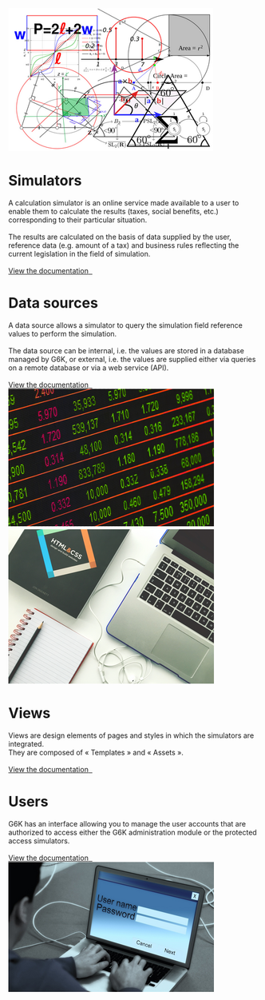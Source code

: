 <!-- title: G6K: Administration guide  -->
<!-- subtitle: Tutorials -->

<div class="documentation-index container-fluid">
	<div class="row">
		<div class="documentation-illustration pull-right">
			<a href="simulators-management.html">
				<img src="../images/simulators-illustration.png" alt="Simulators" />
			</a>
		</div>
		<div class="documentation-text">
			<h1>Simulators</h1>
			A calculation simulator is an online service made available to a user to enable them to calculate the results (taxes, social benefits, etc.) corresponding to their particular situation.<br />
			<br />
			The results are calculated on the basis of data supplied by the user, reference data (e.g. amount of a tax) and business rules reflecting the current legislation in the field of simulation.<br />
			<br />
			<a href="simulators-management.html">
				<span>View the documentation</span>&nbsp;&nbsp;<span class="glyphicon glyphicon-book"></span>
			</a>
		</div>
	</div>
	<div class="row">
		<div class="documentation-text pull-right">
			<h1>Data sources</h1>
			A data source allows a simulator to query the simulation field reference values ​​to perform the simulation.<br />
			<br />
			The data source can be internal, i.e. the values ​​are stored in a database managed by G6K,  
			or external, i.e. the values ​​are supplied either via queries on a remote database or via a web service (API).<br />
			<br />
			<a href="datasources-management.html">
				<span>View the documentation</span>&nbsp;&nbsp;<span class="glyphicon glyphicon-book"></span>
			</a>
		</div>
		<div class="documentation-illustration">
			<a href="datasources-management.html">
				<img class="img-responsive" src="../images/datasources-illustration.png" alt="Data sources" />
			</a>
		</div>
	</div>
	<div class="row">
		<div class="documentation-illustration pull-right">
			<a href="views-management.html">
				<img class="img-responsive" src="../images/views-illustration.png" alt="Views" />
			</a>
		</div>
		<div class="documentation-text">
			<h1>Views</h1>
			Views are design elements of pages and styles in which the simulators are integrated.<br />
			They are composed of « Templates » and « Assets ».<br />
			<br />
			<a href="views-management.html">
				<span>View the documentation</span>&nbsp;&nbsp;<span class="glyphicon glyphicon-book"></span>
			</a>
		</div>
	</div>
	<div class="row">
		<div class="documentation-text pull-right">
			<h1>Users</h1>
			G6K has an interface allowing you to manage the user accounts that are authorized to access either the G6K administration module or the protected access simulators.<br />
			<br />
			<a href="users-management.html">
				<span>View the documentation</span>&nbsp;&nbsp;<span class="glyphicon glyphicon-book"></span>
			</a>
		</div>
		<div class="documentation-illustration">
			<a href="users-management.html">
				<img class="img-responsive" src="../images/users-illustration.png" alt="Users" />
			</a>
		</div>
	</div>
</div>
